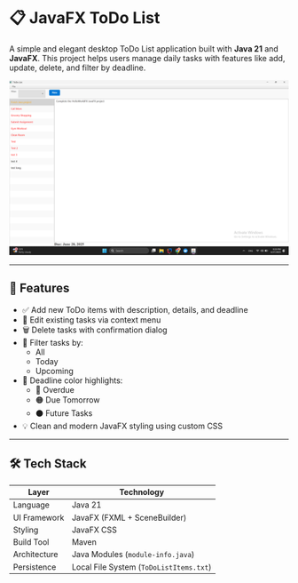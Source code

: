 # 📋 JavaFX ToDo List

A simple and elegant desktop ToDo List application built with **Java 21** and **JavaFX**. This project helps users manage daily tasks with features like add, update, delete, and filter by deadline.

![Main UI Screenshot](screenshots/main-ui.png)

---

## 🚀 Features

- ✅ Add new ToDo items with description, details, and deadline
- 📝 Edit existing tasks via context menu
- 🗑️ Delete tasks with confirmation dialog
- 📅 Filter tasks by:
  - All
  - Today
  - Upcoming
- 🎨 Deadline color highlights:
  - 🔴 Overdue
  - 🟠 Due Tomorrow
  - ⚫ Future Tasks
- 💡 Clean and modern JavaFX styling using custom CSS

---

## 🛠 Tech Stack

| Layer         | Technology                     |
|---------------|--------------------------------|
| Language      | Java 21                        |
| UI Framework  | JavaFX (FXML + SceneBuilder)   |
| Styling       | JavaFX CSS                     |
| Build Tool    | Maven                          |
| Architecture  | Java Modules (`module-info.java`) |
| Persistence   | Local File System (`ToDoListItems.txt`) |
